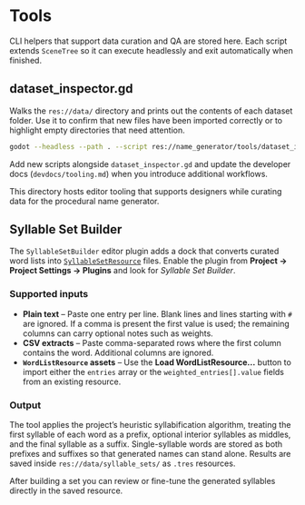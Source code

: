# Tools


CLI helpers that support data curation and QA are stored here. Each script extends `SceneTree` so it can execute headlessly and exit automatically when finished.

## dataset_inspector.gd

Walks the `res://data/` directory and prints out the contents of each dataset folder. Use it to confirm that new files have been imported correctly or to highlight empty directories that need attention.

```bash
godot --headless --path . --script res://name_generator/tools/dataset_inspector.gd
```

Add new scripts alongside `dataset_inspector.gd` and update the developer docs (`devdocs/tooling.md`) when you introduce additional workflows.

This directory hosts editor tooling that supports designers while curating data for the procedural name generator.

## Syllable Set Builder

The `SyllableSetBuilder` editor plugin adds a dock that converts curated word lists into [`SyllableSetResource`](../resources/SyllableSetResource.gd) files. Enable the plugin from **Project → Project Settings → Plugins** and look for *Syllable Set Builder*.

### Supported inputs

- **Plain text** – Paste one entry per line. Blank lines and lines starting with `#` are ignored. If a comma is present the first value is used; the remaining columns can carry optional notes such as weights.
- **CSV extracts** – Paste comma-separated rows where the first column contains the word. Additional columns are ignored.
- **`WordListResource` assets** – Use the **Load WordListResource...** button to import either the `entries` array or the `weighted_entries[].value` fields from an existing resource.

### Output

The tool applies the project’s heuristic syllabification algorithm, treating the first syllable of each word as a prefix, optional interior syllables as middles, and the final syllable as a suffix. Single-syllable words are stored as both prefixes and suffixes so that generated names can stand alone. Results are saved inside `res://data/syllable_sets/` as `.tres` resources.

After building a set you can review or fine-tune the generated syllables directly in the saved resource.


